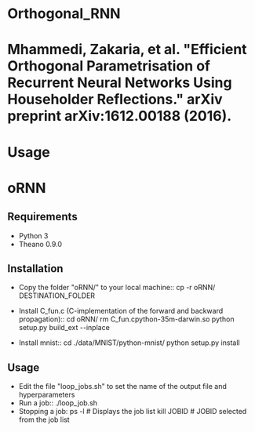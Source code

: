 # Orthogonal_RNN
# Mhammedi, Zakaria, et al. "Efficient Orthogonal Parametrisation of Recurrent Neural Networks Using Householder Reflections." arXiv preprint arXiv:1612.00188 (2016).


#  Usage  #
oRNN
============

Requirements
------------

- Python 3
- Theano 0.9.0

Installation
------------

- Copy the folder "oRNN/" to your local machine::
	cp -r oRNN/ DESTINATION_FOLDER

- Install C_fun.c (C-implementation of the forward and backward propagation)::
	cd oRNN/
	rm C_fun.cpython-35m-darwin.so
	python setup.py build_ext --inplace

- Install mnist::
	cd ./data/MNIST/python-mnist/
	python setup.py install

Usage
-----

- Edit the file "loop_jobs.sh" to set the name of the output file and hyperparameters  
- Run a job::
	./loop_job.sh
- Stopping a job:
	ps -l  # Displays the job list
	kill JOBID  # JOBID selected from the job list





